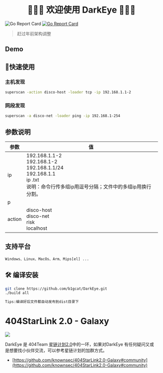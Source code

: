 <h1 align="center">👏👏👏 欢迎使用 DarkEye 👏👏👏</h1>

![Go Report Card](https://img.shields.io/github/release-date/b1gcat/DarkEye) [![Go Report Card](https://goreportcard.com/badge/github.com/b1gcat/DarkEye)](https://goreportcard.com/report/github.com/b1gcat/DarkEye)


> 赶过年前架构调整 

## Demo

## 🚀快速使用

### 主机发现

```bash
superscan -action disco-host -loader tcp -ip 192.168.1.1-2
```

### 网段发现

```bash
superscan -a disco-net -loader ping -ip 192.168.1-254
```

## 参数说明

| 参数  | 值                                                           |
| ----- | ------------------------------------------------------------ |
| ip    | 192.168.1.1-2<br />192.168.1-2<br />192.168.1.1/24<br />192.168.1.1<br />ip .txt<br />说明：命令行传多组ip用逗号分隔；文件中的多组ip用换行分割。 |
| p     |                                                              |
| action     | disco-host<br />disco-net<br />risk<br />localhost           | |



## 支持平台

```
Windows、Linux、MacOs、Arm、Mips[el] ...
```


## 🛠 编译安装

```bash
git clone https://github.com/b1gcat/DarkEye.git
./build all

Tips:编译好后文件都自动发布到dist目录下
```

# 404StarLink 2.0 - Galaxy

![](https://github.com/knownsec/404StarLink-Project/raw/master/logo.png)

DarkEye 是 404Team [星链计划2.0](https://github.com/knownsec/404StarLink2.0-Galaxy)中的一环，如果对DarkEye 有任何疑问又或是想要找小伙伴交流，可以参考星链计划的加群方式。

- [https://github.com/knownsec/404StarLink2.0-Galaxy#community](https://github.com/knownsec/404StarLink2.0-Galaxy#community)



